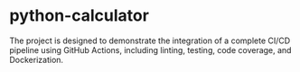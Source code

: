 # python-calculator
 The project is designed to demonstrate the integration of a complete CI/CD pipeline using GitHub Actions, including linting, testing, code coverage, and Dockerization.
